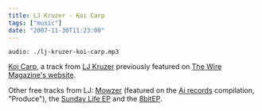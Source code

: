 ```yaml
---
title: LJ Kruzer - Koi Carp
tags: ["music"]
date: "2007-11-30T11:23:00"
---
```


`audio: ./lj-kruzer-koi-carp.mp3`

[Koi Carp](http://www.last.fm/music/LJ+Kruzer/_/Koi+Carp), a track from [LJ Kruzer](http://www.ljkruzer.co.uk/) previously featured on [The Wire Magazine's website](https://www.thewire.co.uk/audio/tracks/lj-kruzer_koi-carp).

Other free tracks from LJ: [Mowzer](http://www.last.fm/music/LJ+Kruzer/_/Mowzer) (featured on the [Ai records](http://www.airecords.com/) compilation, "Produce"), the [Sunday Life EP](https://archive.org/details/diginet005) and the [8bitEP](https://www.archive.org/details/8bit0045).
